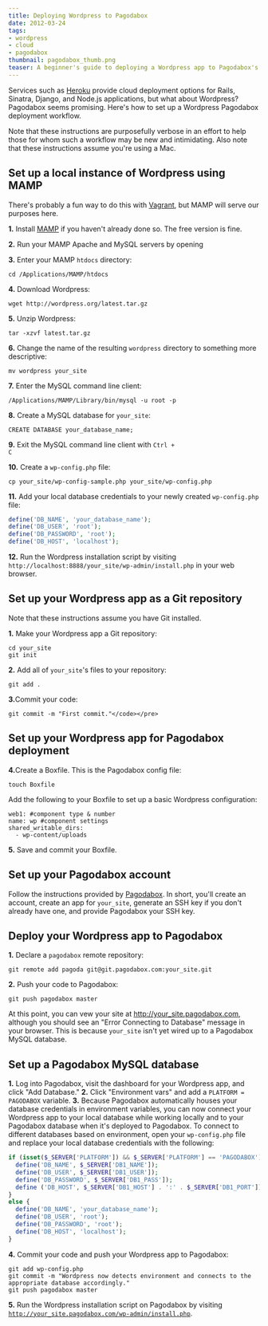 ```yaml
---
title: Deploying Wordpress to Pagodabox
date: 2012-03-24
tags:
- wordpress
- cloud
- pagodabox
thumbnail: pagodabox_thumb.png
teaser: A beginner's guide to deploying a Wordpress app to Pagodabox's cloud service.
---
```


Services such as [Heroku](http://www.heroku.com/) provide cloud deployment options for Rails, Sinatra, Django, and Node.js applications, but what about Wordpress? Pagodabox seems promising. Here's how to set up a Wordpress Pagodabox deployment workflow.

Note that these instructions are purposefully verbose in an effort to help those for whom such a workflow may be new and intimidating. Also note that these instructions assume you're using a Mac.

## Set up a local instance of Wordpress using MAMP

There's probably a fun way to do this with [Vagrant](http://www.vagrantup.com/), but MAMP will serve our purposes here.

<b>1.</b> Install <a target="_blank" href="http://www.mamp.info/">MAMP</a> if you haven't already done so. The free version is fine.

<b>2.</b> Run your MAMP Apache and MySQL servers by opening

<b>3.</b> Enter your MAMP <code>htdocs</code> directory:

```
cd /Applications/MAMP/htdocs
```

<b>4.</b> Download Wordpress:

```
wget http://wordpress.org/latest.tar.gz
```

<b>5.</b> Unzip Wordpress:

```
tar -xzvf latest.tar.gz
```

<b>6.</b> Change the name of the resulting <code>wordpress</code> directory to something more descriptive:

```
mv wordpress your_site
```

<b>7.</b> Enter the MySQL command line client:

```
/Applications/MAMP/Library/bin/mysql -u root -p
```

<b>8.</b> Create a MySQL database for <code>your_site</code>:

```
CREATE DATABASE your_database_name;
```

<b>9.</b> Exit the MySQL command line client with <code>Ctrl + C</code>

<b>10.</b> Create a <code>wp-config.php</code> file:

```
cp your_site/wp-config-sample.php your_site/wp-config.php
```

<b>11.</b> Add your local database credentials to your newly created <code>wp-config.php</code> file:

```php
define('DB_NAME', 'your_database_name');
define('DB_USER', 'root');
define('DB_PASSWORD', 'root');
define('DB_HOST', 'localhost');
```

<b>12.</b> Run the Wordpress installation script by visiting <code>http://localhost:8888/your_site/wp-admin/install.php</code> in your web browser.</li>

## Set up your Wordpress app as a Git repository

Note that these instructions assume you have Git installed.

<b>1.</b> Make your Wordpress app a Git repository:

```
cd your_site
git init
```

<b>2.</b> Add all of <code>your_site</code>'s files to your repository:

```
git add .
```

<b>3.</b>Commit your code:

```
git commit -m "First commit."</code></pre>
```

## Set up your Wordpress app for Pagodabox deployment

<b>4.</b>Create a Boxfile. This is the Pagodabox config file:

```
touch Boxfile
```

Add the following to your Boxfile to set up a basic Wordpress configuration:

```
web1: #component type & number
name: wp #component settings
shared_writable_dirs:
  - wp-content/uploads
```

<b>5.</b> Save and commit your Boxfile.

## Set up your Pagodabox account

Follow the instructions provided by <a target="_blank" href="https://dashboard.pagodabox.com/account/register">Pagodabox</a>. In short, you'll create an account, create an app for <code>your_site</code>, generate an SSH key if you don't already have one, and provide Pagodabox your SSH key.

## Deploy your Wordpress app to Pagodabox

<b>1.</b> Declare a <code>pagodabox</code> remote repository:

```
git remote add pagoda git@git.pagodabox.com:your_site.git
```

<b>2.</b> Push your code to Pagodabox:

```
git push pagodabox master
```

At this point, you can vew your site at http://your_site.pagodabox.com, although you should see an "Error Connecting to Database" message in your browser. This is because <code>your_site</code> isn't yet wired up to a Pagodabox MySQL database.

## Set up a Pagodabox MySQL database

<b>1.</b> Log into Pagodabox, visit the dashboard for your Wordpress app, and click "Add Database."
<b>2.</b> Click "Environment vars" and add a <code>PLATFORM = PAGODABOX</code> variable.
<b>3.</b> Because Pagodabox automatically houses your database credentials in environment variables, you can now connect your Wordpress app to your local database while working locally and to your Pagodabox database when it's deployed to Pagodabox. To connect to different databases based on environment, open your <code>wp-config.php</code> file and replace your local database credentials with the following:

```php
if (isset($_SERVER['PLATFORM']) && $_SERVER['PLATFORM'] == 'PAGODABOX') {
  define('DB_NAME', $_SERVER['DB1_NAME']);
  define('DB_USER', $_SERVER['DB1_USER']);
  define('DB_PASSWORD', $_SERVER['DB1_PASS']);
  define ('DB_HOST', $_SERVER['DB1_HOST'] . ':' . $_SERVER['DB1_PORT']);
}
else {
  define('DB_NAME', 'your_database_name');
  define('DB_USER', 'root');
  define('DB_PASSWORD', 'root');
  define('DB_HOST', 'localhost');
}
```

<b>4.</b> Commit your code and push your Wordpress app to Pagodabox:

```
git add wp-config.php
git commit -m "Wordpress now detects environment and connects to the appropriate database accordingly."
git push pagodabox master
```

<b>5.</b> Run the Wordpress installation script on Pagodabox by visiting <code>http://your_site.pagodabox.com/wp-admin/install.php</code>.</li>
